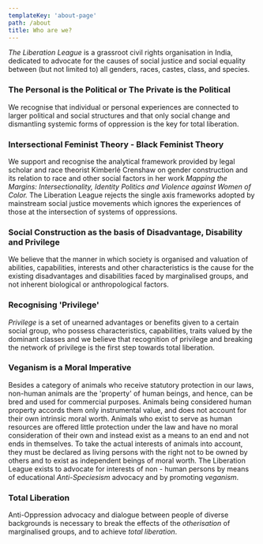 ```yaml
---
templateKey: 'about-page'
path: /about
title: Who are we?
---
```

_The Liberation League_ is a grassroot civil rights organisation in India, dedicated to advocate for the causes of social justice and social equality between (but not limited to) all genders, races, castes, class, and species.

### The Personal is the Political or The Private is the Political
We recognise that individual or personal experiences are connected to larger political and social structures and that only social change and dismantling systemic forms of oppression is the key for total liberation.

### Intersectional Feminist Theory - Black Feminist Theory
We support and recognise the analytical framework provided by legal scholar and race theorist Kimberlé Crenshaw on gender construction and its relation to race and other social factors in her work _Mapping the Margins: Intersectionality, Identity Politics and Violence against Women of Color._
The Liberation League rejects the single axis frameworks adopted by mainstream social justice movements which ignores the experiences of those at the intersection of systems of oppressions.

### Social Construction as the basis of Disadvantage, Disability and Privilege
We believe that the manner in which society is organised and valuation of abilities, capabilities, interests and other characteristics is the cause for the existing disadvantages and disabilities faced by marginalised groups, and not inherent biological or anthropological factors.

### Recognising 'Privilege'
_Privilege_ is a set of unearned advantages or benefits given to a certain social group, who possess characteristics, capabilities, traits valued by the dominant classes and we believe that recognition of privilege and breaking the network of privilege is the first step towards total liberation.

### Veganism is a Moral Imperative
Besides a category of animals who receive statutory protection in our laws, non-human animals are the 'property' of human beings, and hence, can be bred and used for commercial purposes. Animals being considered human property accords them only instrumental value, and does not account for their own intrinsic moral worth. Animals who exist to serve as human resources are offered little protection under the law and have no moral consideration of their own and instead exist as a means to an end and not ends in themselves. To take the actual interests of animals into account, they must be declared as living persons with the right not to be owned by others and to exist as independent beings of moral worth.
The Liberation League exists to advocate for interests of non - human persons by means of educational _Anti-Speciesism_ advocacy and by promoting _veganism_.

### Total Liberation
Anti-Oppression advocacy and dialogue between people of diverse backgrounds is necessary to break the effects of the _otherisation_ of marginalised groups, and to achieve _total liberation_.
